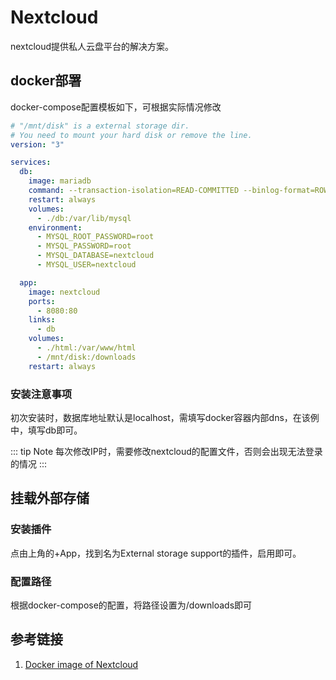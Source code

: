# Nextcloud

nextcloud提供私人云盘平台的解决方案。

## docker部署

docker-compose配置模板如下，可根据实际情况修改

```yaml
# "/mnt/disk" is a external storage dir.
# You need to mount your hard disk or remove the line.
version: "3"

services:
  db:
    image: mariadb
    command: --transaction-isolation=READ-COMMITTED --binlog-format=ROW
    restart: always
    volumes:
      - ./db:/var/lib/mysql
    environment:
      - MYSQL_ROOT_PASSWORD=root
      - MYSQL_PASSWORD=root
      - MYSQL_DATABASE=nextcloud
      - MYSQL_USER=nextcloud

  app:
    image: nextcloud
    ports:
      - 8080:80
    links:
      - db
    volumes:
      - ./html:/var/www/html
      - /mnt/disk:/downloads
    restart: always
```

### 安装注意事项

初次安装时，数据库地址默认是localhost，需填写docker容器内部dns，在该例中，填写db即可。

::: tip Note
每次修改IP时，需要修改nextcloud的配置文件，否则会出现无法登录的情况
:::

## 挂载外部存储

### 安装插件

点由上角的+App，找到名为External storage support的插件，启用即可。

### 配置路径

根据docker-compose的配置，将路径设置为/downloads即可

## 参考链接

1. [Docker image of Nextcloud](https://github.com/nextcloud/docker)
